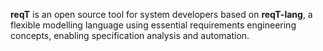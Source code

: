 **reqT** is an open source tool for system developers based on **reqT-lang**, a flexible modelling language using essential requirements engineering concepts, enabling specification analysis and automation. 

